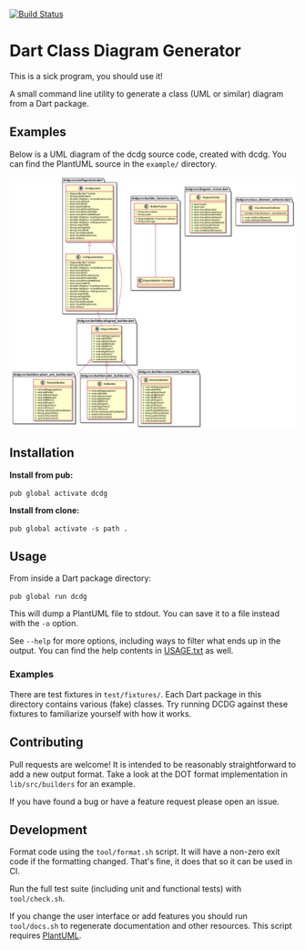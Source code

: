 [![Build Status](https://travis-ci.org/glesica/dcdg.dart.svg?branch=master)](https://travis-ci.org/glesica/dcdg.dart)

# Dart Class Diagram Generator

This is a sick program, you should use it!

A small command line utility to generate a class (UML or similar) diagram from a
Dart package.

## Examples

Below is a UML diagram of the dcdg source code, created with dcdg. You can find
the PlantUML source in the `example/` directory.

![Example UML Diagram](example/dcdg.png)

## Installation

**Install from pub:**

`pub global activate dcdg`

**Install from clone:**

`pub global activate -s path .`

## Usage

From inside a Dart package directory:

`pub global run dcdg`

This will dump a PlantUML file to stdout. You can save it to a file
instead with the `-o` option.

See `--help` for more options, including ways to filter what ends up
in the output. You can find the help contents in [USAGE.txt](USAGE.txt)
as well.

### Examples

There are test fixtures in `test/fixtures/`. Each Dart package in this
directory contains various (fake) classes. Try running DCDG against these
fixtures to familiarize yourself with how it works.

## Contributing

Pull requests are welcome! It is intended to be reasonably straightforward to
add a new output format. Take a look at the DOT format implementation in
`lib/src/builders` for an example.

If you have found a bug or have a feature request please open an issue.

## Development

Format code using the `tool/format.sh` script. It will have a non-zero exit code
if the formatting changed. That's fine, it does that so it can be used in CI.

Run the full test suite (including unit and functional tests) with
`tool/check.sh`.

If you change the user interface or add features you should run `tool/docs.sh`
to regenerate documentation and other resources. This script requires
[PlantUML](https://plantuml.com/).
